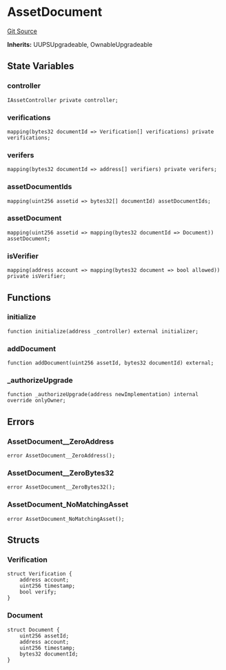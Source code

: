 # AssetDocument
[Git Source](https://gitlab.com/paper-tale-digital/blockchain/blob/3aef46fe69e8a41cefa0ac9d66abcd9403a5af24/src/asset/AssetDocument.sol)

**Inherits:**
UUPSUpgradeable, OwnableUpgradeable


## State Variables
### controller

```solidity
IAssetController private controller;
```


### verifications

```solidity
mapping(bytes32 documentId => Verification[] verifications) private verifications;
```


### verifers

```solidity
mapping(bytes32 documentId => address[] verifiers) private verifers;
```


### assetDocumentIds

```solidity
mapping(uint256 assetid => bytes32[] documentId) assetDocumentIds;
```


### assetDocument

```solidity
mapping(uint256 assetid => mapping(bytes32 documentId => Document)) assetDocument;
```


### isVerifier

```solidity
mapping(address account => mapping(bytes32 document => bool allowed)) private isVerifier;
```


## Functions
### initialize


```solidity
function initialize(address _controller) external initializer;
```

### addDocument


```solidity
function addDocument(uint256 assetId, bytes32 documentId) external;
```

### _authorizeUpgrade


```solidity
function _authorizeUpgrade(address newImplementation) internal override onlyOwner;
```

## Errors
### AssetDocument__ZeroAddress

```solidity
error AssetDocument__ZeroAddress();
```

### AssetDocument__ZeroBytes32

```solidity
error AssetDocument__ZeroBytes32();
```

### AssetDocument_NoMatchingAsset

```solidity
error AssetDocument_NoMatchingAsset();
```

## Structs
### Verification

```solidity
struct Verification {
    address account;
    uint256 timestamp;
    bool verify;
}
```

### Document

```solidity
struct Document {
    uint256 assetId;
    address account;
    uint256 timestamp;
    bytes32 documentId;
}
```

